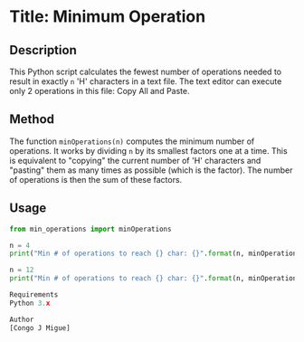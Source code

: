 # Title: Minimum Operation

## Description
This Python script calculates the fewest number of operations needed to result in exactly `n` 'H' characters in a text file. The text editor can execute only 2 operations in this file: Copy All and Paste.

## Method
The function `minOperations(n)` computes the minimum number of operations. It works by dividing `n` by its smallest factors one at a time. This is equivalent to "copying" the current number of 'H' characters and "pasting" them as many times as possible (which is the factor). The number of operations is then the sum of these factors.

## Usage
```python
from min_operations import minOperations

n = 4
print("Min # of operations to reach {} char: {}".format(n, minOperations(n)))

n = 12
print("Min # of operations to reach {} char: {}".format(n, minOperations(n)))

Requirements
Python 3.x

Author
[Congo J Migue]